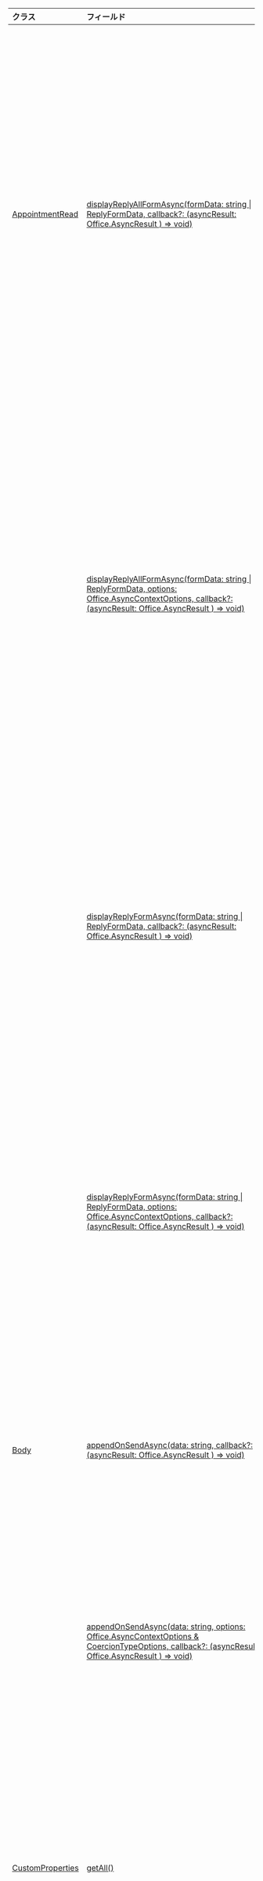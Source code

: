 | クラス | フィールド | 説明 |
|:---|:---|:---|
|[AppointmentRead](/javascript/api/outlook/outlook.appointmentread)|[displayReplyAllFormAsync(formData: string \| ReplyFormData, callback?: (asyncResult: Office.AsyncResult <void> ) => void)](/javascript/api/outlook/outlook.appointmentread#displayreplyallformasync-formdata--callback--asyncresult-)|選択したメッセージの送信者とすべての受信者、または選択したメッセージの開催者およびすべての出席者を含む返信フォームを表示します。|
||[displayReplyAllFormAsync(formData: string \| ReplyFormData, options: Office.AsyncContextOptions, callback?: (asyncResult: Office.AsyncResult <void> ) => void)](/javascript/api/outlook/outlook.appointmentread#displayreplyallformasync-formdata--options--callback--asyncresult-)|選択したメッセージの送信者とすべての受信者、または選択したメッセージの開催者およびすべての出席者を含む返信フォームを表示します。|
||[displayReplyFormAsync(formData: string \| ReplyFormData, callback?: (asyncResult: Office.AsyncResult <void> ) => void)](/javascript/api/outlook/outlook.appointmentread#displayreplyformasync-formdata--callback--asyncresult-)|選択したメッセージの送信者のみ、または選択した予定の開催者のみを含む回答フォームが表示されます。|
||[displayReplyFormAsync(formData: string \| ReplyFormData, options: Office.AsyncContextOptions, callback?: (asyncResult: Office.AsyncResult <void> ) => void)](/javascript/api/outlook/outlook.appointmentread#displayreplyformasync-formdata--options--callback--asyncresult-)|選択したメッセージの送信者のみ、または選択した予定の開催者のみを含む回答フォームが表示されます。|
|[Body](/javascript/api/outlook/outlook.body)|[appendOnSendAsync(data: string, callback?: (asyncResult: Office.AsyncResult ) => <void> void)](/javascript/api/outlook/outlook.body#appendonsendasync-data--callback--asyncresult-)|署名の後に、指定したコンテンツをアイテム本文の末尾に追加します。|
||[appendOnSendAsync(data: string, options: Office.AsyncContextOptions & CoercionTypeOptions, callback?: (asyncResult: Office.AsyncResult <void> ) => void)](/javascript/api/outlook/outlook.body#appendonsendasync-data--options--callback--asyncresult-)|署名の後に、指定したコンテンツをアイテム本文の末尾に追加します。|
|[CustomProperties](/javascript/api/outlook/outlook.customproperties)|[getAll()](/javascript/api/outlook/outlook.customproperties#getall--)|名前と値のペアのコレクション内のすべてのカスタム プロパティを持つオブジェクトを返します。|
|[メールボックス](/javascript/api/outlook/outlook.mailbox)|[displayAppointmentFormAsync(itemId: string, callback?: (asyncResult: Office.AsyncResult ) => <void> void)](/javascript/api/outlook/outlook.mailbox#displayappointmentformasync-itemid--callback--asyncresult-)|既存の予定を表示します。|
||[displayAppointmentFormAsync(itemId: string, options: Office.AsyncContextOptions, callback?: (asyncResult: Office.AsyncResult <void> ) => void)](/javascript/api/outlook/outlook.mailbox#displayappointmentformasync-itemid--options--callback--asyncresult-)|既存の予定を表示します。|
||[displayMessageFormAsync(itemId: string, callback?: (asyncResult: Office.AsyncResult ) => <void> void)](/javascript/api/outlook/outlook.mailbox#displaymessageformasync-itemid--callback--asyncresult-)|既存のメッセージを表示します。|
||[displayMessageFormAsync(itemId: string, options: Office.AsyncContextOptions, callback?: (asyncResult: Office.AsyncResult <void> ) => void)](/javascript/api/outlook/outlook.mailbox#displaymessageformasync-itemid--options--callback--asyncresult-)|既存のメッセージを表示します。|
||[displayNewAppointmentFormAsync(parameters: AppointmentForm, callback?: (asyncResult: Office.AsyncResult ) => <void> void)](/javascript/api/outlook/outlook.mailbox#displaynewappointmentformasync-parameters--callback--asyncresult-)|新しい予定を作成するためのフォームを表示します。|
||[displayNewAppointmentFormAsync(parameters: AppointmentForm, options: Office.AsyncContextOptions, callback?: (asyncResult: Office.AsyncResult <void> ) => void)](/javascript/api/outlook/outlook.mailbox#displaynewappointmentformasync-parameters--options--callback--asyncresult-)|新しい予定を作成するためのフォームを表示します。|
||[displayNewMessageFormAsync(parameters: any, callback?: (asyncResult: Office.AsyncResult ) => <void> void)](/javascript/api/outlook/outlook.mailbox#displaynewmessageformasync-parameters--callback--asyncresult-)|新しいメッセージを作成するためのフォームを表示します。|
||[displayNewMessageFormAsync(parameters: any, options: Office.AsyncContextOptions, callback?: (asyncResult: Office.AsyncResult <void> ) => void)](/javascript/api/outlook/outlook.mailbox#displaynewmessageformasync-parameters--options--callback--asyncresult-)|新しいメッセージを作成するためのフォームを表示します。|
|[MessageRead](/javascript/api/outlook/outlook.messageread)|[displayReplyAllFormAsync(formData: string \| ReplyFormData, callback?: (asyncResult: Office.AsyncResult <void> ) => void)](/javascript/api/outlook/outlook.messageread#displayreplyallformasync-formdata--callback--asyncresult-)|選択したメッセージの送信者とすべての受信者、または選択したメッセージの開催者およびすべての出席者を含む返信フォームを表示します。|
||[displayReplyAllFormAsync(formData: string \| ReplyFormData, options: Office.AsyncContextOptions, callback?: (asyncResult: Office.AsyncResult <void> ) => void)](/javascript/api/outlook/outlook.messageread#displayreplyallformasync-formdata--options--callback--asyncresult-)|選択したメッセージの送信者とすべての受信者、または選択したメッセージの開催者およびすべての出席者を含む返信フォームを表示します。|
||[displayReplyFormAsync(formData: string \| ReplyFormData, callback?: (asyncResult: Office.AsyncResult <void> ) => void)](/javascript/api/outlook/outlook.messageread#displayreplyformasync-formdata--callback--asyncresult-)|選択したメッセージの送信者のみ、または選択した予定の開催者のみを含む回答フォームが表示されます。|
||[displayReplyFormAsync(formData: string \| ReplyFormData, options: Office.AsyncContextOptions, callback?: (asyncResult: Office.AsyncResult <void> ) => void)](/javascript/api/outlook/outlook.messageread#displayreplyformasync-formdata--options--callback--asyncresult-)|選択したメッセージの送信者のみ、または選択した予定の開催者のみを含む回答フォームが表示されます。|
